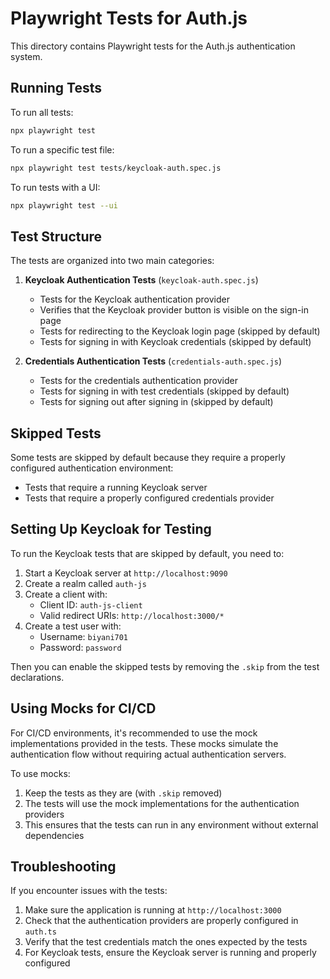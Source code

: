 # Playwright Tests for Auth.js

This directory contains Playwright tests for the Auth.js authentication system.

## Running Tests

To run all tests:

```bash
npx playwright test
```

To run a specific test file:

```bash
npx playwright test tests/keycloak-auth.spec.js
```

To run tests with a UI:

```bash
npx playwright test --ui
```

## Test Structure

The tests are organized into two main categories:

1. **Keycloak Authentication Tests** (`keycloak-auth.spec.js`)
   - Tests for the Keycloak authentication provider
   - Verifies that the Keycloak provider button is visible on the sign-in page
   - Tests for redirecting to the Keycloak login page (skipped by default)
   - Tests for signing in with Keycloak credentials (skipped by default)

2. **Credentials Authentication Tests** (`credentials-auth.spec.js`)
   - Tests for the credentials authentication provider
   - Tests for signing in with test credentials (skipped by default)
   - Tests for signing out after signing in (skipped by default)

## Skipped Tests

Some tests are skipped by default because they require a properly configured authentication environment:

- Tests that require a running Keycloak server
- Tests that require a properly configured credentials provider

## Setting Up Keycloak for Testing

To run the Keycloak tests that are skipped by default, you need to:

1. Start a Keycloak server at `http://localhost:9090`
2. Create a realm called `auth-js`
3. Create a client with:
   - Client ID: `auth-js-client`
   - Valid redirect URIs: `http://localhost:3000/*`
4. Create a test user with:
   - Username: `biyani701`
   - Password: `password`

Then you can enable the skipped tests by removing the `.skip` from the test declarations.

## Using Mocks for CI/CD

For CI/CD environments, it's recommended to use the mock implementations provided in the tests. These mocks simulate the authentication flow without requiring actual authentication servers.

To use mocks:

1. Keep the tests as they are (with `.skip` removed)
2. The tests will use the mock implementations for the authentication providers
3. This ensures that the tests can run in any environment without external dependencies

## Troubleshooting

If you encounter issues with the tests:

1. Make sure the application is running at `http://localhost:3000`
2. Check that the authentication providers are properly configured in `auth.ts`
3. Verify that the test credentials match the ones expected by the tests
4. For Keycloak tests, ensure the Keycloak server is running and properly configured
